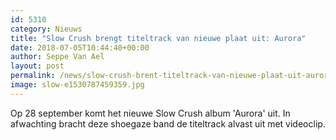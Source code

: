 ```yaml
---
id: 5310
category: Nieuws
title: "Slow Crush brengt titeltrack van nieuwe plaat uit: Aurora"
date: 2018-07-05T10:44:40+00:00
author: Seppe Van Ael
layout: post
permalink: /news/slow-crush-brent-titeltrack-van-nieuwe-plaat-uit-aurora/
image: slow-e1530787459359.jpg
---
```

Op 28 september komt het nieuwe Slow Crush album 'Aurora' uit. In afwachting bracht deze shoegaze band de titeltrack alvast uit met videoclip.

&nbsp;